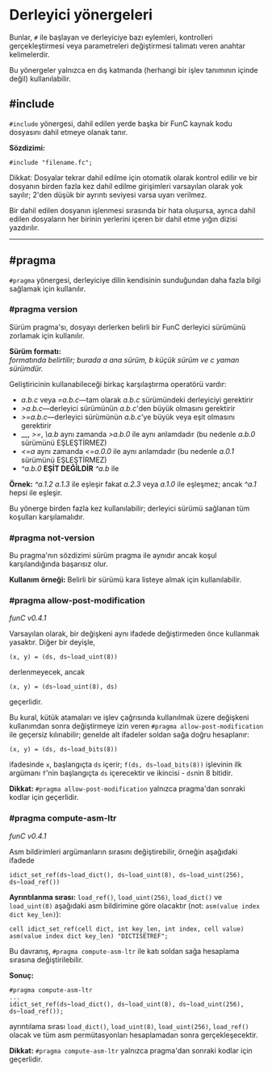 # Derleyici yönergeleri
Bunlar, `#` ile başlayan ve derleyiciye bazı eylemleri, kontrolleri gerçekleştirmesi veya parametreleri değiştirmesi talimatı veren anahtar kelimelerdir.

Bu yönergeler yalnızca en dış katmanda (herhangi bir işlev tanımının içinde değil) kullanılabilir.

## #include
`#include` yönergesi, dahil edilen yerde başka bir FunC kaynak kodu dosyasını dahil etmeye olanak tanır.

**Sözdizimi:**  
```plaintext
#include "filename.fc";
```
Dikkat: Dosyalar tekrar dahil edilme için otomatik olarak kontrol edilir ve bir dosyanın birden fazla kez dahil edilme girişimleri varsayılan olarak yok sayılır; 2'den düşük bir ayrıntı seviyesi varsa uyarı verilmez.

Bir dahil edilen dosyanın işlenmesi sırasında bir hata oluşursa, ayrıca dahil edilen dosyaların her birinin yerlerini içeren bir dahil etme yığın dizisi yazdırılır.

---

## #pragma
`#pragma` yönergesi, derleyiciye dilin kendisinin sunduğundan daha fazla bilgi sağlamak için kullanılır.

### #pragma version
Sürüm pragma'sı, dosyayı derlerken belirli bir FunC derleyici sürümünü zorlamak için kullanılır.

**Sürüm formatı:**  
_formatında belirtilir; burada _a_ ana sürüm, _b_ küçük sürüm ve _c_ yaman sürümdür._

Geliştiricinin kullanabileceği birkaç karşılaştırma operatörü vardır:
- _a.b.c_ veya _=a.b.c_—tam olarak _a.b.c_ sürümündeki derleyiciyi gerektirir
- _>a.b.c_—derleyici sürümünün _a.b.c_'den büyük olmasını gerektirir
- _>=a.b.c_—derleyici sürümünün _a.b.c_'ye büyük veya eşit olmasını gerektirir
- _\_, _>=_, _\a.b_ aynı zamanda _>a.b.0_ ile aynı anlamdadır (bu nedenle _a.b.0_ sürümünü EŞLEŞTİRMEZ)
- _\<=a_ aynı zamanda _\<=a.0.0_ ile aynı anlamdadır (bu nedenle _a.0.1_ sürümünü EŞLEŞTİRMEZ)
- _^a.b.0_ **EŞİT DEĞİLDİR** _^a.b_ ile

**Örnek:** _^a.1.2_ _a.1.3_ ile eşleşir fakat _a.2.3_ veya _a.1.0_ ile eşleşmez; ancak _^a.1_ hepsi ile eşleşir.

Bu yönerge birden fazla kez kullanılabilir; derleyici sürümü sağlanan tüm koşulları karşılamalıdır.

### #pragma not-version
Bu pragma'nın sözdizimi sürüm pragma ile aynıdır ancak koşul karşılandığında başarısız olur.

**Kullanım örneği:** Belirli bir sürümü kara listeye almak için kullanılabilir.

### #pragma allow-post-modification
_funC v0.4.1_

Varsayılan olarak, bir değişkeni aynı ifadede değiştirmeden önce kullanmak yasaktır. Diğer bir deyişle, 
```plaintext
(x, y) = (ds, ds~load_uint(8))
```
derlenmeyecek, ancak
```plaintext
(x, y) = (ds~load_uint(8), ds)
```
geçerlidir.

Bu kural, kütük atamaları ve işlev çağrısında kullanılmak üzere değişkeni kullanımdan sonra değiştirmeye izin veren `#pragma allow-post-modification` ile geçersiz kılınabilir; genelde alt ifadeler soldan sağa doğru hesaplanır: 
```plaintext
(x, y) = (ds, ds~load_bits(8))
```
ifadesinde `x`, başlangıçta `ds` içerir; `f(ds, ds~load_bits(8))` işlevinin ilk argümanı `f`'nin başlangıçta `ds` içerecektir ve ikincisi - `ds`nin 8 bitidir.

**Dikkat:** `#pragma allow-post-modification` yalnızca pragma'dan sonraki kodlar için geçerlidir.

### #pragma compute-asm-ltr
_funC v0.4.1_

Asm bildirimleri argümanların sırasını değiştirebilir, örneğin aşağıdaki ifadede 

```func
idict_set_ref(ds~load_dict(), ds~load_uint(8), ds~load_uint(256), ds~load_ref())
```

**Ayrıntılanma sırası:** `load_ref()`, `load_uint(256)`, `load_dict()` ve `load_uint(8)` aşağıdaki asm bildirimine göre olacaktır (not: `asm(value index dict key_len)`):

```func
cell idict_set_ref(cell dict, int key_len, int index, cell value) asm(value index dict key_len) "DICTISETREF";
```

Bu davranış, `#pragma compute-asm-ltr` ile katı soldan sağa hesaplama sırasına değiştirilebilir.

**Sonuç:** 
```func
#pragma compute-asm-ltr
...
idict_set_ref(ds~load_dict(), ds~load_uint(8), ds~load_uint(256), ds~load_ref());
```
ayrıntılama sırası `load_dict()`, `load_uint(8)`, `load_uint(256)`, `load_ref()` olacak ve tüm asm permütasyonları hesaplamadan sonra gerçekleşecektir.

**Dikkat:** `#pragma compute-asm-ltr` yalnızca pragma'dan sonraki kodlar için geçerlidir.